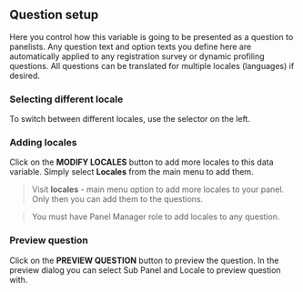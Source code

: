 ## Question setup

Here you control how this variable is going to be presented as a question to panelists. Any question text and option texts you define here are automatically applied to any registration survey or dynamic profiling questions. All questions can be translated for multiple locales (languages) if desired.

### Selecting different locale
To switch between different locales, use the selector on the left.

### Adding locales
Click on the **MODIFY LOCALES** button to add more locales to this data variable. Simply select **Locales** from the main menu to add them. 

> Visit **locales** - main menu option to add more locales to your panel. Only then you can add them to the questions.

> You must have Panel Manager role to add locales to any question.

### Preview question
Click on the **PREVIEW QUESTION** button to preview the question. In the preview dialog you can select Sub Panel and Locale to preview question with.
